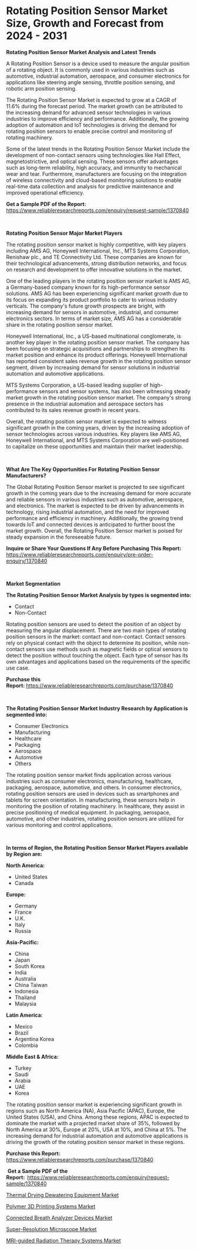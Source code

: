 <p><h1>Rotating Position Sensor Market Size, Growth and Forecast from 2024 - 2031</h1></p><p><strong>Rotating Position Sensor Market Analysis and Latest Trends</strong></p>
<p><p>A Rotating Position Sensor is a device used to measure the angular position of a rotating object. It is commonly used in various industries such as automotive, industrial automation, aerospace, and consumer electronics for applications like steering angle sensing, throttle position sensing, and robotic arm position sensing.</p><p>The Rotating Position Sensor Market is expected to grow at a CAGR of 11.6% during the forecast period. The market growth can be attributed to the increasing demand for advanced sensor technologies in various industries to improve efficiency and performance. Additionally, the growing adoption of automation and IoT technologies is driving the demand for rotating position sensors to enable precise control and monitoring of rotating machinery.</p><p>Some of the latest trends in the Rotating Position Sensor Market include the development of non-contact sensors using technologies like Hall Effect, magnetostrictive, and optical sensing. These sensors offer advantages such as long-term reliability, high accuracy, and immunity to mechanical wear and tear. Furthermore, manufacturers are focusing on the integration of wireless connectivity and cloud-based monitoring solutions to enable real-time data collection and analysis for predictive maintenance and improved operational efficiency.</p></p>
<p><strong>Get a Sample PDF of the Report:&nbsp;</strong> <a href="https://www.reliableresearchreports.com/enquiry/request-sample/1370840">https://www.reliableresearchreports.com/enquiry/request-sample/1370840</a></p>
<p>&nbsp;</p>
<p><strong>Rotating Position Sensor Major Market Players</strong></p>
<p><p>The rotating position sensor market is highly competitive, with key players including AMS AG, Honeywell International, Inc., MTS Systems Corporation, Renishaw plc., and TE Connectivity Ltd. These companies are known for their technological advancements, strong distribution networks, and focus on research and development to offer innovative solutions in the market.</p><p>One of the leading players in the rotating position sensor market is AMS AG, a Germany-based company known for its high-performance sensor solutions. AMS AG has been experiencing significant market growth due to its focus on expanding its product portfolio to cater to various industry verticals. The company's future growth prospects are bright, with increasing demand for sensors in automotive, industrial, and consumer electronics sectors. In terms of market size, AMS AG has a considerable share in the rotating position sensor market.</p><p>Honeywell International, Inc., a US-based multinational conglomerate, is another key player in the rotating position sensor market. The company has been focusing on strategic acquisitions and partnerships to strengthen its market position and enhance its product offerings. Honeywell International has reported consistent sales revenue growth in the rotating position sensor segment, driven by increasing demand for sensor solutions in industrial automation and automotive applications.</p><p>MTS Systems Corporation, a US-based leading supplier of high-performance sensors and sensor systems, has also been witnessing steady market growth in the rotating position sensor market. The company's strong presence in the industrial automation and aerospace sectors has contributed to its sales revenue growth in recent years.</p><p>Overall, the rotating position sensor market is expected to witness significant growth in the coming years, driven by the increasing adoption of sensor technologies across various industries. Key players like AMS AG, Honeywell International, and MTS Systems Corporation are well-positioned to capitalize on these opportunities and maintain their market leadership.</p></p>
<p>&nbsp;</p>
<p><strong>What Are The Key Opportunities For Rotating Position Sensor Manufacturers?</strong></p>
<p><p>The Global Rotating Position Sensor market is projected to see significant growth in the coming years due to the increasing demand for more accurate and reliable sensors in various industries such as automotive, aerospace, and electronics. The market is expected to be driven by advancements in technology, rising industrial automation, and the need for improved performance and efficiency in machinery. Additionally, the growing trend towards IoT and connected devices is anticipated to further boost the market growth. Overall, the Rotating Position Sensor market is poised for steady expansion in the foreseeable future.</p></p>
<p><strong>Inquire or Share Your Questions If Any Before Purchasing This Report:</strong> <a href="https://www.reliableresearchreports.com/enquiry/pre-order-enquiry/1370840">https://www.reliableresearchreports.com/enquiry/pre-order-enquiry/1370840</a></p>
<p>&nbsp;</p>
<p><strong>Market Segmentation</strong></p>
<p><strong>The Rotating Position Sensor Market Analysis by types is segmented into:</strong></p>
<p><ul><li>Contact</li><li>Non-Contact</li></ul></p>
<p><p>Rotating position sensors are used to detect the position of an object by measuring the angular displacement. There are two main types of rotating position sensors in the market: contact and non-contact. Contact sensors rely on physical contact with the object to determine its position, while non-contact sensors use methods such as magnetic fields or optical sensors to detect the position without touching the object. Each type of sensor has its own advantages and applications based on the requirements of the specific use case.</p></p>
<p><strong>Purchase this Report:&nbsp;</strong><a href="https://www.reliableresearchreports.com/purchase/1370840">https://www.reliableresearchreports.com/purchase/1370840</a></p>
<p>&nbsp;</p>
<p><strong>The Rotating Position Sensor Market Industry Research by Application is segmented into:</strong></p>
<p><ul><li>Consumer Electronics</li><li>Manufacturing</li><li>Healthcare</li><li>Packaging</li><li>Aerospace</li><li>Automotive</li><li>Others</li></ul></p>
<p><p>The rotating position sensor market finds application across various industries such as consumer electronics, manufacturing, healthcare, packaging, aerospace, automotive, and others. In consumer electronics, rotating position sensors are used in devices such as smartphones and tablets for screen orientation. In manufacturing, these sensors help in monitoring the position of rotating machinery. In healthcare, they assist in precise positioning of medical equipment. In packaging, aerospace, automotive, and other industries, rotating position sensors are utilized for various monitoring and control applications.</p></p>
<p>&nbsp;</p>
<p><strong>In terms of Region, the Rotating Position Sensor Market Players available by Region are:</strong></p>
<p>
    <p> <strong> North America: </strong>
        <ul>
            <li>United States</li>
            <li>Canada</li>
        </ul>
        </p> 
    <p> <strong> Europe: </strong>
        <ul>
            <li>Germany</li>
            <li>France</li>
            <li>U.K.</li>
            <li>Italy</li>
            <li>Russia</li>
        </ul>
        </p> 
    <p> <strong> Asia-Pacific: </strong>
        <ul>
            <li>China</li>
            <li>Japan</li>
            <li>South Korea</li>
            <li>India</li>
            <li>Australia</li>
            <li>China Taiwan</li>
            <li>Indonesia</li>
            <li>Thailand</li>
            <li>Malaysia</li>
        </ul>
        </p> 
    <p> <strong> Latin America: </strong>
        <ul>
            <li>Mexico</li>
            <li>Brazil</li>
            <li>Argentina Korea</li>
            <li>Colombia</li>
        </ul>
        </p> 
    <p> <strong> Middle East & Africa: </strong>
        <ul>
            <li>Turkey</li>
            <li>Saudi</li>
            <li>Arabia</li>
            <li>UAE</li>
            <li>Korea</li>
        </ul>
    </p>
    </p>
<p><p>The rotating position sensor market is experiencing significant growth in regions such as North America (NA), Asia Pacific (APAC), Europe, the United States (USA), and China. Among these regions, APAC is expected to dominate the market with a projected market share of 35%, followed by North America at 30%, Europe at 20%, USA at 10%, and China at 5%. The increasing demand for industrial automation and automotive applications is driving the growth of the rotating position sensor market in these regions.</p></p>
<p><strong>Purchase this Report: </strong><a href="https://www.reliableresearchreports.com/purchase/1370840">https://www.reliableresearchreports.com/purchase/1370840</a></p>
<p>&nbsp;<strong>Get a Sample PDF of the Report:&nbsp;&nbsp;</strong><a href="https://www.reliableresearchreports.com/enquiry/request-sample/1370840">https://www.reliableresearchreports.com/enquiry/request-sample/1370840</a></p>
<p><strong></strong></p>
<p><p><a href="https://medium.com/@carolynblack669/thermal-drying-dewatering-equipment-market-size-reveals-the-best-marketing-channels-in-global-69f84fb0b3c6">Thermal Drying Dewatering Equipment Market</a></p><p><a href="https://medium.com/@carolynblack669/polymer-3d-printing-systems-market-furnishes-information-on-market-share-market-trends-and-market-5334e373628a">Polymer 3D Printing Systems Market</a></p><p><a href="https://github.com/cecuraprangm/Market-Research-Report-List-1/blob/main/connected-breath-analyzer-devices-market.md">Connected Breath Analyzer Devices Market</a></p><p><a href="https://medium.com/@carolynblack669/super-resolution-microscope-market-research-report-its-history-and-forecast-2024-to-2031-99bcaa632795">Super-Resolution Microscope Market</a></p><p><a href="https://github.com/fiixsa/Market-Research-Report-List-1/blob/main/mri-guided-radiation-therapy-systems-market.md">MRI-guided Radiation Therapy Systems Market</a></p></p>